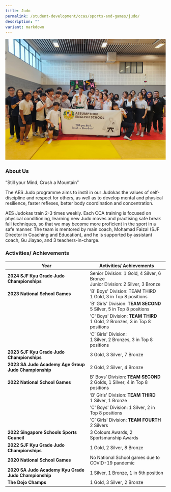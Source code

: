 ```yaml
---
title: Judo
permalink: /student-development/ccas/sports-and-games/judo/
description: ""
variant: markdown
---
```

![](/images/judo%202023.jpg)

### About Us

“Still your Mind, Crush a Mountain”

The AES Judo programme aims to instil in our Judokas the values of self-discipline and respect for others, as well as to develop mental and physical resilience, faster reflexes, better body coordination and concentration.&nbsp;

AES Judokas train 2-3 times weekly. Each CCA training is focused on physical conditioning, learning new Judo moves and practising safe break fall techniques, so that we may become more proficient in the sport in a safe manner. The team is mentored by main coach, Mohamad Faizal (SJF Director in Coaching and Education), and he is supported by assistant coach, Gu Jiayao, and 3 teachers-in-charge.


### Activities/ Achievements


| Year | Activities/ Achievements| 
| -------- | -------- | 
| **2024 SJF Kyu Grade Judo Championships**  | Senior Division: 1 Gold, 4 Silver, 6 Bronze <br>  Junior Division: 2 Silver, 3 Bronze|
| **2023 National School Games**  |'B' Boys' Division: TEAM THIRD <br>1 Gold, 3 in Top 8 positions |
|     | 'B’ Girls' Division: **TEAM SECOND** <br>5 Silver, 5 in Top 8 positions   |
|     | 'C' Boys' Division: **TEAM THIRD** <br>1 Gold, 2 Bronzes, 3 in Top 8 positions    |
|     | ‘C’ Girls' Division: <br>1 Silver, 2 Bronzes, 3 in Top 8 positions     |
| **2023 SJF Kyu Grade Judo Championships**  | 3 Gold, 3 Silver, 7 Bronze   |
| **2023 SA Judo Academy Age Group Judo Championship**| 2 Gold, 2 Silver, 4 Bronze  |
| **2022 National School Games**  | B' Boys' Division: **TEAM SECOND** <br>2 Golds, 1 Silver, 4 in Top 8 positions  |
|   | ‘B’ Girls' Division: **TEAM THIRD** <br>1 Silver, 1 Bronze  |
|   | 'C' Boys' Division: 1 Silver, 2 in Top 8 positions  |
|   | 'C’ Girls' Division: **TEAM FOURTH** <br>2 Silvers|
| **2022 Singapore Schools Sports Council**  | 3 Colours Awards, 2 Sportsmanship Awards     |
| **2022 SJF Kyu Grade Judo Championships**  | 1 Gold, 2 Silver, 8 Bronze     |
| **2020 National School Games**  | No National School games due to COVID-19 pandemic  |
| **2020 SA Judo Academy Kyu Grade Judo Championship**  | 1 Silver, 1 Bronze, 1 in 5th position |
|  **The Dojo Champs** |  1 Gold, 3 Silver, 2 Bronze |
